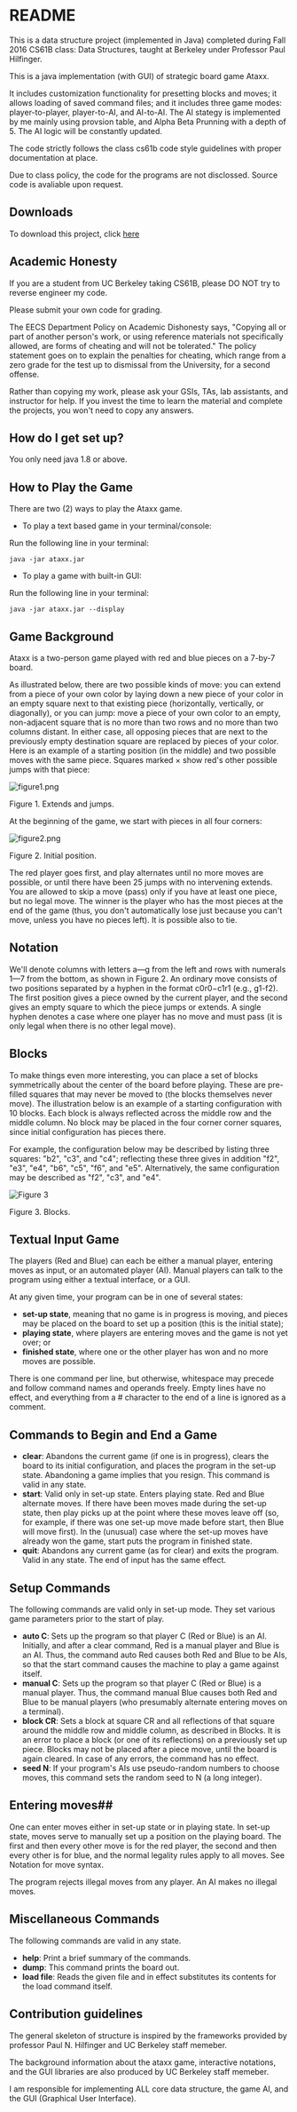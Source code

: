 # README #

This is a data structure project (implemented in Java) completed during Fall 2016 CS61B class: Data Structures, taught at Berkeley under Professor Paul Hilfinger. 

This is a java implementation (with GUI) of strategic board game Ataxx. 

It includes customization functionality for presetting blocks and moves; it allows loading of saved command files; and it includes three game modes: player-to-player, player-to-AI, and AI-to-AI. The AI stategy is implemented by me mainly using provsion table, and Alpha Beta Prunning with a depth of 5. The AI logic will be constantly updated.

The code strictly follows the class cs61b code style guidelines with proper documentation at place.

Due to class policy, the code for the programs are not disclossed. Source code is avaliable upon request.

## Downloads ##
To download this project, click [here](http://tugan0329.bitbucket.io/downloads/cs61b/ataxx.zip)

## Academic Honesty ##
If you are a student from UC Berkeley taking CS61B, please DO NOT try to reverse engineer my code. 

Please submit your own code for grading.

The EECS Department Policy on Academic Dishonesty says, "Copying all or part of another person's work, or using reference materials not specifically allowed, are forms of cheating and will not be tolerated." The policy statement goes on to explain the penalties for cheating, which range from a zero grade for the test up to dismissal from the University, for a second offense.

Rather than copying my work, please ask your GSIs, TAs, lab assistants, and instructor for help. If you invest the time to learn the material and complete the projects, you won't need to copy any answers.

## How do I get set up? ##

You only need java 1.8 or above.

## How to Play the Game ##
There are two (2) ways to play the Ataxx game.

- To play a text based game in your terminal/console:

Run the following line in your terminal:

```
java -jar ataxx.jar
```
- To play a game with built-in GUI:

Run the following line in your terminal:

```
java -jar ataxx.jar --display
```

## Game Background ##
Ataxx is a two-person game played with red and blue pieces on a 7-by-7 board. 

As illustrated below, there are two possible kinds of move: you can extend from a piece of your own color by laying down a new piece of your color in an empty square next to that existing piece (horizontally, vertically, or diagonally), or you can jump: move a piece of your own color to an empty, non-adjacent square that is no more than two rows and no more than two columns distant. In either case, all opposing pieces that are next to the previously empty destination square are replaced by pieces of your color. Here is an example of a starting position (in the middle) and two possible moves with the same piece. Squares marked × show red's other possible jumps with that piece:

![figure1.png](http://tugan0329.bitbucket.io/imgs/github/cs61b-ataxx-1.png)
 
Figure 1. Extends and jumps.

At the beginning of the game, we start with pieces in all four corners:

![figure2.png](http://tugan0329.bitbucket.io/imgs/github/cs61b-ataxx-2.png)

Figure 2. Initial position.

The red player goes first, and play alternates until no more moves are possible, or until there have been 25 jumps with no intervening extends. You are allowed to skip a move (pass) only if you have at least one piece, but no legal move. The winner is the player who has the most pieces at the end of the game (thus, you don't automatically lose just because you can't move, unless you have no pieces left). It is possible also to tie.

## Notation ##
We'll denote columns with letters a—g from the left and rows with numerals 1—7 from the bottom, as shown in Figure 2. An ordinary move consists of two positions separated by a hyphen in the format c0r0−c1r1 (e.g., g1-f2). The first position gives a piece owned by the current player, and the second gives an empty square to which the piece jumps or extends. A single hyphen denotes a case where one player has no move and must pass (it is only legal when there is no other legal move).

## Blocks ##
To make things even more interesting, you can place a set of blocks symmetrically about the center of the board before playing. These are pre-filled squares that may never be moved to (the blocks themselves never move). The illustration below is an example of a starting configuration with 10 blocks. Each block is always reflected across the middle row and the middle column. No block may be placed in the four corner corner squares, since initial configuration has pieces there.

For example, the configuration below may be described by listing three squares: "b2", "c3", and "c4"; reflecting these three gives in addition "f2", "e3", "e4", "b6", "c5", "f6", and "e5". Alternatively, the same configuration may be described as "f2", "c3", and "e4".

![Figure 3](http://tugan0329.bitbucket.io/imgs/github/cs61b-ataxx-3.png)

Figure 3. Blocks.
 
## Textual Input Game ##
 
 The players (Red and Blue) can each be either a manual player, entering moves as input, or an automated player (AI). Manual players can talk to the program using either a textual interface, or a GUI.

At any given time, your program can be in one of several states:

- **set-up state**, meaning that no game is in progress is moving, and pieces may be placed on the board to set up a position (this is the initial state);
- **playing state**, where players are entering moves and the game is not yet over; or
- **finished state**, where one or the other player has won and no more moves are possible.

There is one command per line, but otherwise, whitespace may precede and follow command names and operands freely. Empty lines have no effect, and everything from a # character to the end of a line is ignored as a comment.

## Commands to Begin and End a Game ##
- **clear**: Abandons the current game (if one is in progress), clears the board to its initial configuration, and places the program in the set-up state. Abandoning a game implies that you resign. This command is valid in any state.
- **start**: Valid only in set-up state. Enters playing state. Red and Blue alternate moves. If there have been moves made during the set-up state, then play picks up at the point where these moves leave off (so, for example, if there was one set-up move made before start, then Blue will move first). In the (unusual) case where the set-up moves have already won the game, start puts the program in finished state.
- **quit**: Abandons any current game (as for clear) and exits the program. Valid in any state. The end of input has the same effect.

## Setup Commands ##
The following commands are valid only in set-up mode. They set various game parameters prior to the start of play.

- **auto C**: Sets up the program so that player C (Red or Blue) is an AI. Initially, and after a clear command, Red is a manual player and Blue is an AI. Thus, the command auto Red causes both Red and Blue to be AIs, so that the start command causes the machine to play a game against itself.
- **manual C**: Sets up the program so that player C (Red or Blue) is a manual player. Thus, the command manual Blue causes both Red and Blue to be manual players (who presumably alternate entering moves on a terminal).
- **block CR**: Sets a block at square CR and all reflections of that square around the middle row and middle column, as described in Blocks. It is an error to place a block (or one of its reflections) on a previously set up piece. Blocks may not be placed after a piece move, until the board is again cleared. In case of any errors, the command has no effect.
- **seed N**: If your program's AIs use pseudo-random numbers to choose moves, this command sets the random seed to N (a long integer). 

## Entering moves##
One can enter moves either in set-up state or in playing state. In set-up state, moves serve to manually set up a position on the playing board. The first and then every other move is for the red player, the second and then every other is for blue, and the normal legality rules apply to all moves. See Notation for move syntax.

The program rejects illegal moves from any player. An AI makes no illegal moves.

## Miscellaneous Commands ##
The following commands are valid in any state.

- **help**: Print a brief summary of the commands.
- **dump**: This command prints the board out.
- **load file**: Reads the given file and in effect substitutes its contents for the load command itself.

## Contribution guidelines ##

The general skeleton of structure is inspired by the frameworks provided by professor Paul N. Hilfinger and UC Berkeley staff memeber. 

The background information about the ataxx game, interactive notations, and the GUI libraries are also produced by UC Berkeley staff memeber. 

I am responsible for implementing ALL core data structure, the game AI, and the GUI (Graphical User Interface).

